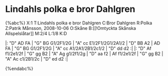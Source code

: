 # Lindahls polka e bror Dahlgren

{%abc%}
X:1
T:Lindahls polka e bror Dahlgren
C:Bror Dahlgren
R:Polka
Z:Patrik Månsson, 2008-10-06
O:Skåne
B:[[!Omtyckta Skånska Allspelslåtar]]
M:2/4
L:1/8
K:D

|: "D" AD FA | "G" BG G1/2F1/2G | "A" cc E1/2F1/2G1/2A1/2 | "D" BB A2 | AD FA | "G" BG G1/2F1/2G | "A" cc A1/2A1/2B1/2c1/2 | "D" dd d2 :|
|: "D" Af f1/2e1/2f | "G" gg B2 | "A" Ag g1/2f1/2g | "D" aa f2 | Af f1/2e1/2f | "G" gg B2 | "A" Ac c1/2B1/2c | "D" ed d2 :|

{%endabc%}

